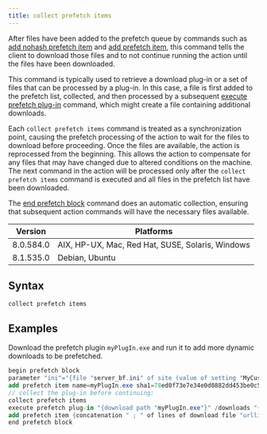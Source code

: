 ```yaml
---
title: collect prefetch items
---
```


After files have been added to the prefetch queue by commands such as
[add nohash prefetch item](./add-nohash-prefetch-item.html) and
[add prefetch item](./add-prefetch-item.html), this command tells the client to
download those files and to not continue running the action until the files have
been downloaded.

This command is typically used to retrieve a download plug-in or a set of files
that can be processed by a plug-in. In this case, a file is first added to the
prefetch list, collected, and then processed by a subsequent
[execute prefetch plug-in](./execute-prefetch-plug-in.html) command, which might
create a file containing additional downloads.

Each `collect prefetch items` command is treated as a synchronization point,
causing the prefetch processing of the action to wait for the files to download
before proceeding. Once the files are available, the action is reprocessed from
the beginning. This allows the action to compensate for any files that may have
changed due to altered conditions on the machine. The next command in the action
will be processed only after the `collect prefetch items` command is executed
and all files in the prefetch list have been downloaded.

The [end prefetch block](./end-prefetch-block.html) command does an automatic
collection, ensuring that subsequent action commands will have the necessary
files available.

Version | Platforms
--- | ---
8.0.584.0 | AIX, HP-UX, Mac, Red Hat, SUSE, Solaris, Windows
8.1.535.0 | Debian, Ubuntu

## Syntax

    collect prefetch items

## Examples

Download the prefetch plugin `myPlugIn.exe` and run it to add more dynamic
downloads to be prefetched.

```actionscript
begin prefetch block
parameter "ini"="{file "server_bf.ini" of site (value of setting "MyCustomSite") of client}"
add prefetch item name=myPlugIn.exe sha1=78ed0f73e7e34e0d0882dd453be0c5ac0f0913eb size=1240 url=http://mysite/plugin.exe
// collect the plug-in before continuing:
collect prefetch items
execute prefetch plug-in "{download path "myPlugIn.exe"}" /downloads "{parameter "ini"}" "{download path "urllist"}"
add prefetch item {concatenation " ; " of lines of download file "urllist"}
end prefetch block
```
